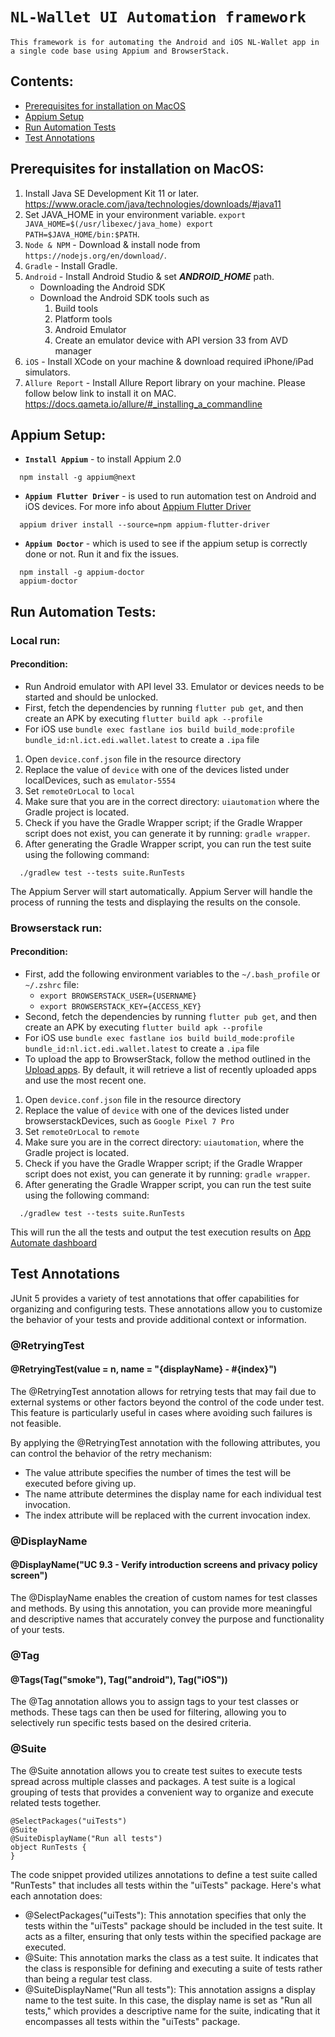 # `NL-Wallet UI Automation framework`
`This framework is for automating the Android and iOS NL-Wallet app in a single code base using Appium and BrowserStack.`


## Contents:

* [Prerequisites for installation on MacOS](#prerequisites-for-installation-on-macos)
* [Appium Setup](#appium-setup)
* [Run Automation Tests](#run-automation-tests)
* [Test Annotations](#test-annotations)


## Prerequisites for installation on MacOS:

1. Install Java SE Development Kit 11 or later. https://www.oracle.com/java/technologies/downloads/#java11</b>
2. Set JAVA_HOME in your environment variable.
   `export JAVA_HOME=$(/usr/libexec/java_home)
    export PATH=$JAVA_HOME/bin:$PATH`.
3. `Node & NPM`</b> - Download & install node from `https://nodejs.org/en/download/`.
4. `Gradle`</b> - Install Gradle.
5. `Android`</b> - Install Android Studio & set <i><b>ANDROID_HOME</b></i> path.
    -  Downloading the Android SDK
    -  Download the Android SDK tools such as
        1. Build tools
        2. Platform tools
        3. Android Emulator
        4. Create an emulator device with API version 33 from AVD manager
5. `iOS`</b> - Install XCode on your machine & download required iPhone/iPad simulators.
6. `Allure Report`</b> - Install Allure Report library on your machine. Please follow below link to install it on MAC.
   https://docs.qameta.io/allure/#_installing_a_commandline


## Appium Setup:

- <b>`Install Appium`</b> - to install Appium 2.0<br>
```
  npm install -g appium@next
```
- <b>`Appium Flutter Driver`</b> - is used to run automation test on Android and iOS devices. For more info about [Appium Flutter Driver](https://github.com/appium-userland/appium-flutter-driver) <br>
```
  appium driver install --source=npm appium-flutter-driver
```
- <b>`Appium Doctor`</b> - which is used to see if the appium setup is correctly done or not. Run it and fix the issues.<br>
```
  npm install -g appium-doctor
  appium-doctor
```

## Run Automation Tests:

### Local run:
#### Precondition:
- Run Android emulator with API level 33. Emulator or devices needs to be started and should be unlocked.
- First, fetch the dependencies by running `flutter pub get`, and then create an APK by executing `flutter build apk --profile`
- For iOS use `bundle exec fastlane ios build build_mode:profile bundle_id:nl.ict.edi.wallet.latest` to create a `.ipa` file

1. Open `device.conf.json` file in the resource directory
2. Replace the value of `device` with one of the devices listed under localDevices, such as `emulator-5554`
3. Set `remoteOrLocal` to `local`
4. Make sure that you are in the correct directory: `uiautomation` where the Gradle project is located.
5. Check if you have the Gradle Wrapper script; if the Gradle Wrapper script does not exist, you can generate it
by running: `gradle wrapper`.
6. After generating the Gradle Wrapper script, you can run the test suite using the following command:
```
  ./gradlew test --tests suite.RunTests
```
The Appium Server will start automatically. Appium Server will handle the process of running the tests and displaying the results on the console.

### Browserstack run:
#### Precondition:
- First, add the following environment variables to the `~/.bash_profile` or `~/.zshrc` file:
    - `export BROWSERSTACK_USER={USERNAME}`
    - `export BROWSERSTACK_KEY={ACCESS_KEY}`
- Second, fetch the dependencies by running `flutter pub get`, and then create an APK by executing `flutter build apk --profile`
- For iOS use `bundle exec fastlane ios build build_mode:profile bundle_id:nl.ict.edi.wallet.latest` to create a `.ipa` file
- To upload the app to BrowserStack, follow the method outlined in the [Upload apps](https://www.browserstack.com/docs/app-automate/appium/upload-app-from-filesystem).
  By default, it will retrieve a list of recently uploaded apps and use the most recent one.

1. Open `device.conf.json` file in the resource directory
2. Replace the value of `device` with one of the devices listed under browserstackDevices, such as `Google Pixel 7 Pro`
3. Set `remoteOrLocal` to `remote`
4. Make sure you are in the correct directory: `uiautomation`, where the Gradle project is located.
5. Check if you have the Gradle Wrapper script; if the Gradle Wrapper script does not exist, you can generate it
   by running: `gradle wrapper`.
6. After generating the Gradle Wrapper script, you can run the test suite using the following command:
```
  ./gradlew test --tests suite.RunTests
```
This will run the all the tests and output the test execution results on [App Automate dashboard](https://app-automate.browserstack.com/dashboard)


## Test Annotations
JUnit 5 provides a variety of test annotations that offer capabilities for organizing and configuring tests. These annotations allow you to customize the behavior of your tests and provide additional context or information.
### @RetryingTest
#### @RetryingTest(value = n, name = "{displayName} - #{index}")

The @RetryingTest annotation allows for retrying tests that may fail due to external systems or other factors beyond the control of the code under test. This feature is particularly useful in cases where avoiding such failures is not feasible.

By applying the @RetryingTest annotation with the following attributes, you can control the behavior of the retry mechanism:

- The value attribute specifies the number of times the test will be executed before giving up.
- The name attribute determines the display name for each individual test invocation.
- The index attribute will be replaced with the current invocation index.

### @DisplayName
#### @DisplayName("UC 9.3 - Verify introduction screens and privacy policy screen")

The @DisplayName enables the creation of custom names for test classes and methods. By using this annotation, you can provide more meaningful and descriptive names that accurately convey the purpose and functionality of your tests.

### @Tag
#### @Tags(Tag("smoke"), Tag("android"), Tag("iOS"))

The @Tag annotation allows you to assign tags to your test classes or methods. These tags can then be used for filtering, allowing you to selectively run specific tests based on the desired criteria.

### @Suite
The @Suite annotation allows you to create test suites to execute tests spread across multiple classes and packages. A test suite is a logical grouping of tests that provides a convenient way to organize and execute related tests together.

```
@SelectPackages("uiTests")
@Suite
@SuiteDisplayName("Run all tests")
object RunTests {
}
```

The code snippet provided utilizes annotations to define a test suite called "RunTests" that includes all tests within the "uiTests" package. Here's what each annotation does:

- @SelectPackages("uiTests"): This annotation specifies that only the tests within the "uiTests" package should be included in the test suite. It acts as a filter, ensuring that only tests within the specified package are executed.
- @Suite: This annotation marks the class as a test suite. It indicates that the class is responsible for defining and executing a suite of tests rather than being a regular test class.
- @SuiteDisplayName("Run all tests"): This annotation assigns a display name to the test suite. In this case, the display name is set as "Run all tests," which provides a descriptive name for the suite, indicating that it encompasses all tests within the "uiTests" package.
